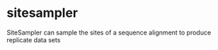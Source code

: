 sitesampler
===========

SiteSampler can sample the sites of a sequence alignment to produce replicate data sets
